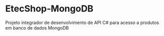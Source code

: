 # EtecShop-MongoDB
Projeto integrador de desenvolvimento de API C# para acesso a produtos em banco de dados MongoDB
